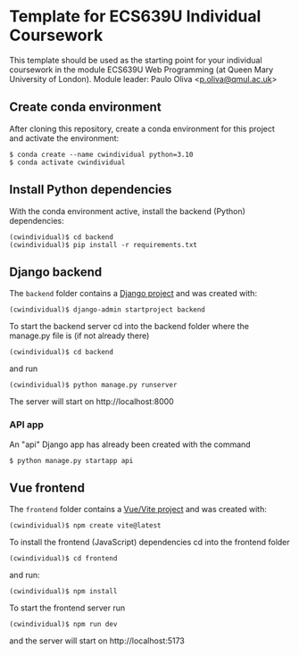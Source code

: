 # Template for ECS639U Individual Coursework

This template should be used as the starting point for your individual coursework in the module ECS639U Web Programming (at Queen Mary University of London). Module leader: Paulo Oliva <[p.oliva@qmul.ac.uk](mailto:p.oliva@qmul.ac.uk)>

## Create conda environment

After cloning this repository, create a conda environment for this project and activate the environment:

```console
$ conda create --name cwindividual python=3.10
$ conda activate cwindividual
```

## Install Python dependencies

With the conda environment active, install the backend (Python) dependencies:

```console
(cwindividual)$ cd backend
(cwindividual)$ pip install -r requirements.txt
```

## Django backend

The `backend` folder contains a [Django project](https://docs.djangoproject.com/en/stable/intro/tutorial01/) and was created with:

```console
(cwindividual)$ django-admin startproject backend
```

To start the backend server cd into the backend folder where the manage.py file is (if not already there)

```console
(cwindividual)$ cd backend
```

and run

```console
(cwindividual)$ python manage.py runserver
```

The server will start on http://localhost:8000

### API app

An "api" Django app has already been created with the command

```console
$ python manage.py startapp api
```

## Vue frontend

The `frontend` folder contains a [Vue/Vite project](https://vitejs.dev/guide/) and was created with:

```console
(cwindividual)$ npm create vite@latest
```

To install the frontend (JavaScript) dependencies cd into the frontend folder

```console
(cwindividual)$ cd frontend
```

and run:

```console
(cwindividual)$ npm install
```

To start the frontend server run

```console
(cwindividual)$ npm run dev
```

and the server will start on http://localhost:5173
